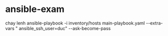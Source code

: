 # ansible-exam
chay lenh
ansible-playbook -i inventory/hosts main-playbook.yaml --extra-vars " ansible_ssh_user=duc" --ask-become-pass
